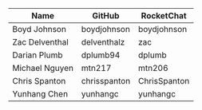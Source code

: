 | Name | GitHub | RocketChat |
| --- | --- | --- |
| Boyd Johnson | boydjohnson | boydjohnson |
| Zac Delventhal | delventhalz | zac |
| Darian Plumb | dplumb94 | dplumb |
| Michael Nguyen | mtn217 | mtn206 |
| Chris Spanton | chrisspanton | ChrisSpanton |
| Yunhang Chen | yunhangc | yunhangc |
